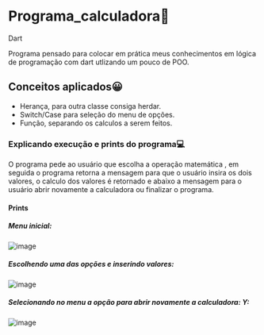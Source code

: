 # Programa_calculadora💾
 Dart
 
Programa pensado para colocar em prática meus conhecimentos em lógica de programação com dart utlizando um pouco de POO.

## Conceitos aplicados😀
 * Herança, para outra classe consiga herdar.
 * Switch/Case para seleção do menu de opções.
 * Função, separando os calculos a serem feitos.

### Explicando execução e prints do programa💻

O programa pede ao usuário que escolha a operação matemática , em seguida o programa retorna a mensagem para que o usuário insira os dois valores, o calculo dos valores é retornado e abaixo a mensagem para o usuário abrir novamente a calculadora ou finalizar o programa.

#### Prints


##### Menu inicial:
![image](https://user-images.githubusercontent.com/69982713/139327860-5f17480c-7619-43d4-a2d9-a7543325c53e.png)



##### Escolhendo uma das opções e inserindo valores:
![image](https://user-images.githubusercontent.com/69982713/139328214-0792c969-a478-4e93-b81b-ee3242499bc1.png)



##### Selecionando no menu a opção para abrir novamente a calculadora: Y:
![image](https://user-images.githubusercontent.com/69982713/139328567-ea9f482b-b002-47a9-adfb-13c7fb726d96.png)

